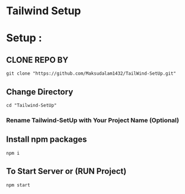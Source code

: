 # Tailwind Setup

# Setup :

## CLONE REPO BY 
```
git clone "https://github.com/Maksudalam1432/TailWind-SetUp.git"
```
## Change Directory 
```
cd "Tailwind-SetUp"
```
### Rename Tailwind-SetUp with Your Project Name (Optional)
## Install npm packages
```
npm i
```
## To Start Server or (RUN  Project) 
```
npm start
```

